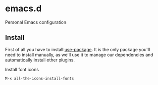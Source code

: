 # emacs.d
Personal Emacs configuration

## Install

First of all you have to install [use-package](https://github.com/jwiegley/use-package). It is the only package you'll need to install manually, as we'll use it to manage our dependencies and automatically install other plugins.

Install font icons

```
M-x all-the-icons-install-fonts
```
